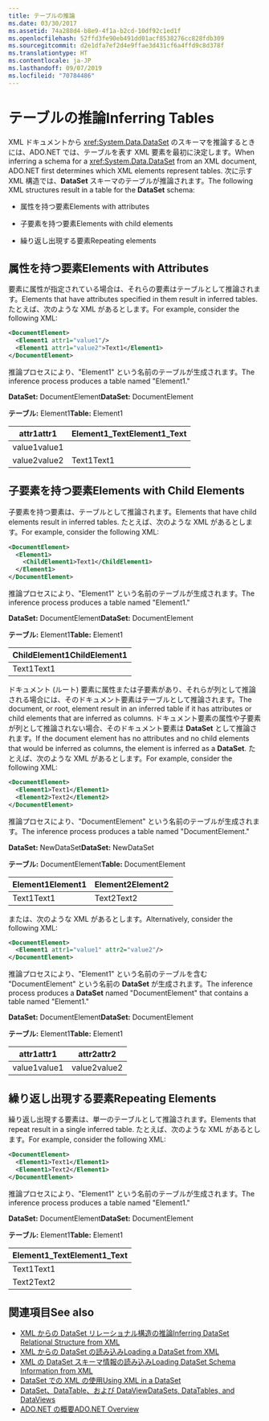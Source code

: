 ```yaml
---
title: テーブルの推論
ms.date: 03/30/2017
ms.assetid: 74a288d4-b8e9-4f1a-b2cd-10df92c1ed1f
ms.openlocfilehash: 52ffd3fe90eb491dd01acf8538276cc828fdb309
ms.sourcegitcommit: d2e1dfa7ef2d4e9ffae3d431cf6a4ffd9c8d378f
ms.translationtype: HT
ms.contentlocale: ja-JP
ms.lasthandoff: 09/07/2019
ms.locfileid: "70784486"
---
```

# <a name="inferring-tables"></a><span data-ttu-id="de141-102">テーブルの推論</span><span class="sxs-lookup"><span data-stu-id="de141-102">Inferring Tables</span></span>
<span data-ttu-id="de141-103">XML ドキュメントから <xref:System.Data.DataSet> のスキーマを推論するときには、ADO.NET では、テーブルを表す XML 要素を最初に決定します。</span><span class="sxs-lookup"><span data-stu-id="de141-103">When inferring a schema for a <xref:System.Data.DataSet> from an XML document, ADO.NET first determines which XML elements represent tables.</span></span> <span data-ttu-id="de141-104">次に示す XML 構造では、**DataSet** スキーマのテーブルが推論されます。</span><span class="sxs-lookup"><span data-stu-id="de141-104">The following XML structures result in a table for the **DataSet** schema:</span></span>  
  
- <span data-ttu-id="de141-105">属性を持つ要素</span><span class="sxs-lookup"><span data-stu-id="de141-105">Elements with attributes</span></span>  
  
- <span data-ttu-id="de141-106">子要素を持つ要素</span><span class="sxs-lookup"><span data-stu-id="de141-106">Elements with child elements</span></span>  
  
- <span data-ttu-id="de141-107">繰り返し出現する要素</span><span class="sxs-lookup"><span data-stu-id="de141-107">Repeating elements</span></span>  
  
## <a name="elements-with-attributes"></a><span data-ttu-id="de141-108">属性を持つ要素</span><span class="sxs-lookup"><span data-stu-id="de141-108">Elements with Attributes</span></span>  
 <span data-ttu-id="de141-109">要素に属性が指定されている場合は、それらの要素はテーブルとして推論されます。</span><span class="sxs-lookup"><span data-stu-id="de141-109">Elements that have attributes specified in them result in inferred tables.</span></span> <span data-ttu-id="de141-110">たとえば、次のような XML があるとします。</span><span class="sxs-lookup"><span data-stu-id="de141-110">For example, consider the following XML:</span></span>  
  
```xml  
<DocumentElement>  
  <Element1 attr1="value1"/>  
  <Element1 attr1="value2">Text1</Element1>  
</DocumentElement>  
```  
  
 <span data-ttu-id="de141-111">推論プロセスにより、"Element1" という名前のテーブルが生成されます。</span><span class="sxs-lookup"><span data-stu-id="de141-111">The inference process produces a table named "Element1."</span></span>  
  
 <span data-ttu-id="de141-112">**DataSet:** DocumentElement</span><span class="sxs-lookup"><span data-stu-id="de141-112">**DataSet:** DocumentElement</span></span>  
  
 <span data-ttu-id="de141-113">**テーブル:** Element1</span><span class="sxs-lookup"><span data-stu-id="de141-113">**Table:** Element1</span></span>  
  
|<span data-ttu-id="de141-114">attr1</span><span class="sxs-lookup"><span data-stu-id="de141-114">attr1</span></span>|<span data-ttu-id="de141-115">Element1_Text</span><span class="sxs-lookup"><span data-stu-id="de141-115">Element1_Text</span></span>|  
|-----------|--------------------|  
|<span data-ttu-id="de141-116">value1</span><span class="sxs-lookup"><span data-stu-id="de141-116">value1</span></span>||  
|<span data-ttu-id="de141-117">value2</span><span class="sxs-lookup"><span data-stu-id="de141-117">value2</span></span>|<span data-ttu-id="de141-118">Text1</span><span class="sxs-lookup"><span data-stu-id="de141-118">Text1</span></span>|  
  
## <a name="elements-with-child-elements"></a><span data-ttu-id="de141-119">子要素を持つ要素</span><span class="sxs-lookup"><span data-stu-id="de141-119">Elements with Child Elements</span></span>  
 <span data-ttu-id="de141-120">子要素を持つ要素は、テーブルとして推論されます。</span><span class="sxs-lookup"><span data-stu-id="de141-120">Elements that have child elements result in inferred tables.</span></span> <span data-ttu-id="de141-121">たとえば、次のような XML があるとします。</span><span class="sxs-lookup"><span data-stu-id="de141-121">For example, consider the following XML:</span></span>  
  
```xml  
<DocumentElement>  
  <Element1>  
    <ChildElement1>Text1</ChildElement1>  
  </Element1>  
</DocumentElement>  
```  
  
 <span data-ttu-id="de141-122">推論プロセスにより、"Element1" という名前のテーブルが生成されます。</span><span class="sxs-lookup"><span data-stu-id="de141-122">The inference process produces a table named "Element1."</span></span>  
  
 <span data-ttu-id="de141-123">**DataSet:** DocumentElement</span><span class="sxs-lookup"><span data-stu-id="de141-123">**DataSet:** DocumentElement</span></span>  
  
 <span data-ttu-id="de141-124">**テーブル:** Element1</span><span class="sxs-lookup"><span data-stu-id="de141-124">**Table:** Element1</span></span>  
  
|<span data-ttu-id="de141-125">ChildElement1</span><span class="sxs-lookup"><span data-stu-id="de141-125">ChildElement1</span></span>|  
|-------------------|  
|<span data-ttu-id="de141-126">Text1</span><span class="sxs-lookup"><span data-stu-id="de141-126">Text1</span></span>|  
  
 <span data-ttu-id="de141-127">ドキュメント (ルート) 要素に属性または子要素があり、それらが列として推論される場合には、そのドキュメント要素はテーブルとして推論されます。</span><span class="sxs-lookup"><span data-stu-id="de141-127">The document, or root, element result in an inferred table if it has attributes or child elements that are inferred as columns.</span></span> <span data-ttu-id="de141-128">ドキュメント要素の属性や子要素が列として推論されない場合、そのドキュメント要素は **DataSet** として推論されます。</span><span class="sxs-lookup"><span data-stu-id="de141-128">If the document element has no attributes and no child elements that would be inferred as columns, the element is inferred as a **DataSet**.</span></span> <span data-ttu-id="de141-129">たとえば、次のような XML があるとします。</span><span class="sxs-lookup"><span data-stu-id="de141-129">For example, consider the following XML:</span></span>  
  
```xml  
<DocumentElement>  
  <Element1>Text1</Element1>  
  <Element2>Text2</Element2>  
</DocumentElement>  
```  
  
 <span data-ttu-id="de141-130">推論プロセスにより、"DocumentElement" という名前のテーブルが生成されます。</span><span class="sxs-lookup"><span data-stu-id="de141-130">The inference process produces a table named "DocumentElement."</span></span>  
  
 <span data-ttu-id="de141-131">**DataSet:** NewDataSet</span><span class="sxs-lookup"><span data-stu-id="de141-131">**DataSet:** NewDataSet</span></span>  
  
 <span data-ttu-id="de141-132">**テーブル:** DocumentElement</span><span class="sxs-lookup"><span data-stu-id="de141-132">**Table:** DocumentElement</span></span>  
  
|<span data-ttu-id="de141-133">Element1</span><span class="sxs-lookup"><span data-stu-id="de141-133">Element1</span></span>|<span data-ttu-id="de141-134">Element2</span><span class="sxs-lookup"><span data-stu-id="de141-134">Element2</span></span>|  
|--------------|--------------|  
|<span data-ttu-id="de141-135">Text1</span><span class="sxs-lookup"><span data-stu-id="de141-135">Text1</span></span>|<span data-ttu-id="de141-136">Text2</span><span class="sxs-lookup"><span data-stu-id="de141-136">Text2</span></span>|  
  
 <span data-ttu-id="de141-137">または、次のような XML があるとします。</span><span class="sxs-lookup"><span data-stu-id="de141-137">Alternatively, consider the following XML:</span></span>  
  
```xml  
<DocumentElement>  
  <Element1 attr1="value1" attr2="value2"/>  
</DocumentElement>  
```  
  
 <span data-ttu-id="de141-138">推論プロセスにより、"Element1" という名前のテーブルを含む "DocumentElement" という名前の **DataSet** が生成されます。</span><span class="sxs-lookup"><span data-stu-id="de141-138">The inference process produces a **DataSet** named "DocumentElement" that contains a table named "Element1."</span></span>  
  
 <span data-ttu-id="de141-139">**DataSet:** DocumentElement</span><span class="sxs-lookup"><span data-stu-id="de141-139">**DataSet:** DocumentElement</span></span>  
  
 <span data-ttu-id="de141-140">**テーブル:** Element1</span><span class="sxs-lookup"><span data-stu-id="de141-140">**Table:** Element1</span></span>  
  
|<span data-ttu-id="de141-141">attr1</span><span class="sxs-lookup"><span data-stu-id="de141-141">attr1</span></span>|<span data-ttu-id="de141-142">attr2</span><span class="sxs-lookup"><span data-stu-id="de141-142">attr2</span></span>|  
|-----------|-----------|  
|<span data-ttu-id="de141-143">value1</span><span class="sxs-lookup"><span data-stu-id="de141-143">value1</span></span>|<span data-ttu-id="de141-144">value2</span><span class="sxs-lookup"><span data-stu-id="de141-144">value2</span></span>|  
  
## <a name="repeating-elements"></a><span data-ttu-id="de141-145">繰り返し出現する要素</span><span class="sxs-lookup"><span data-stu-id="de141-145">Repeating Elements</span></span>  
 <span data-ttu-id="de141-146">繰り返し出現する要素は、単一のテーブルとして推論されます。</span><span class="sxs-lookup"><span data-stu-id="de141-146">Elements that repeat result in a single inferred table.</span></span> <span data-ttu-id="de141-147">たとえば、次のような XML があるとします。</span><span class="sxs-lookup"><span data-stu-id="de141-147">For example, consider the following XML:</span></span>  
  
```xml  
<DocumentElement>  
  <Element1>Text1</Element1>  
  <Element1>Text2</Element1>  
</DocumentElement>  
```  
  
 <span data-ttu-id="de141-148">推論プロセスにより、"Element1" という名前のテーブルが生成されます。</span><span class="sxs-lookup"><span data-stu-id="de141-148">The inference process produces a table named "Element1."</span></span>  
  
 <span data-ttu-id="de141-149">**DataSet:** DocumentElement</span><span class="sxs-lookup"><span data-stu-id="de141-149">**DataSet:** DocumentElement</span></span>  
  
 <span data-ttu-id="de141-150">**テーブル:** Element1</span><span class="sxs-lookup"><span data-stu-id="de141-150">**Table:** Element1</span></span>  
  
|<span data-ttu-id="de141-151">Element1_Text</span><span class="sxs-lookup"><span data-stu-id="de141-151">Element1_Text</span></span>|  
|--------------------|  
|<span data-ttu-id="de141-152">Text1</span><span class="sxs-lookup"><span data-stu-id="de141-152">Text1</span></span>|  
|<span data-ttu-id="de141-153">Text2</span><span class="sxs-lookup"><span data-stu-id="de141-153">Text2</span></span>|  
  
## <a name="see-also"></a><span data-ttu-id="de141-154">関連項目</span><span class="sxs-lookup"><span data-stu-id="de141-154">See also</span></span>

- [<span data-ttu-id="de141-155">XML からの DataSet リレーショナル構造の推論</span><span class="sxs-lookup"><span data-stu-id="de141-155">Inferring DataSet Relational Structure from XML</span></span>](inferring-dataset-relational-structure-from-xml.md)
- [<span data-ttu-id="de141-156">XML からの DataSet の読み込み</span><span class="sxs-lookup"><span data-stu-id="de141-156">Loading a DataSet from XML</span></span>](loading-a-dataset-from-xml.md)
- [<span data-ttu-id="de141-157">XML の DataSet スキーマ情報の読み込み</span><span class="sxs-lookup"><span data-stu-id="de141-157">Loading DataSet Schema Information from XML</span></span>](loading-dataset-schema-information-from-xml.md)
- [<span data-ttu-id="de141-158">DataSet での XML の使用</span><span class="sxs-lookup"><span data-stu-id="de141-158">Using XML in a DataSet</span></span>](using-xml-in-a-dataset.md)
- [<span data-ttu-id="de141-159">DataSet、DataTable、および DataView</span><span class="sxs-lookup"><span data-stu-id="de141-159">DataSets, DataTables, and DataViews</span></span>](index.md)
- [<span data-ttu-id="de141-160">ADO.NET の概要</span><span class="sxs-lookup"><span data-stu-id="de141-160">ADO.NET Overview</span></span>](../ado-net-overview.md)
